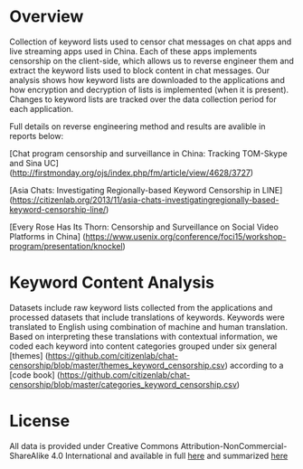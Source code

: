 Overview
========

Collection of keyword lists used to censor chat messages on chat apps and live streaming apps used in China. Each of these apps implements censorship on the client-side, which allows us to reverse engineer them and extract the keyword lists used to block content in chat messages. Our analysis shows how keyword lists are downloaded to the applications and how encryption and decryption of lists is implemented (when it is present). Changes to keyword lists are tracked over the data collection period for each application. 

Full details on reverse engineering method and results are avalible in reports below:

[Chat program censorship and surveillance in China: Tracking TOM-Skype and Sina UC] (http://firstmonday.org/ojs/index.php/fm/article/view/4628/3727)

[Asia Chats: Investigating Regionally-based Keyword Censorship in LINE] (https://citizenlab.org/2013/11/asia-chats-investigatingregionally-based-keyword-censorship-line/)

[Every Rose Has Its Thorn: Censorship and Surveillance on Social Video Platforms in China] (https://www.usenix.org/conference/foci15/workshop-program/presentation/knockel)


Keyword Content Analysis 
========
Datasets include raw keyword lists collected from the applications and processed datasets that include translations of keywords. 
Keywords were translated to English using combination of machine and human translation. Based on interpreting these translations with contextual information, we coded each keyword into content categories grouped under six general [themes] (https://github.com/citizenlab/chat-censorship/blob/master/themes_keyword_censorship.csv) according to a [code book] (https://github.com/citizenlab/chat-censorship/blob/master/categories_keyword_censorship.csv)

License
========

All data is provided under Creative Commons
Attribution-NonCommercial-ShareAlike 4.0 International and available in full
[here](https://creativecommons.org/licenses/by-nc-sa/4.0/legalcode) and summarized
[here](https://creativecommons.org/licenses/by-nc-sa/4.0/)


